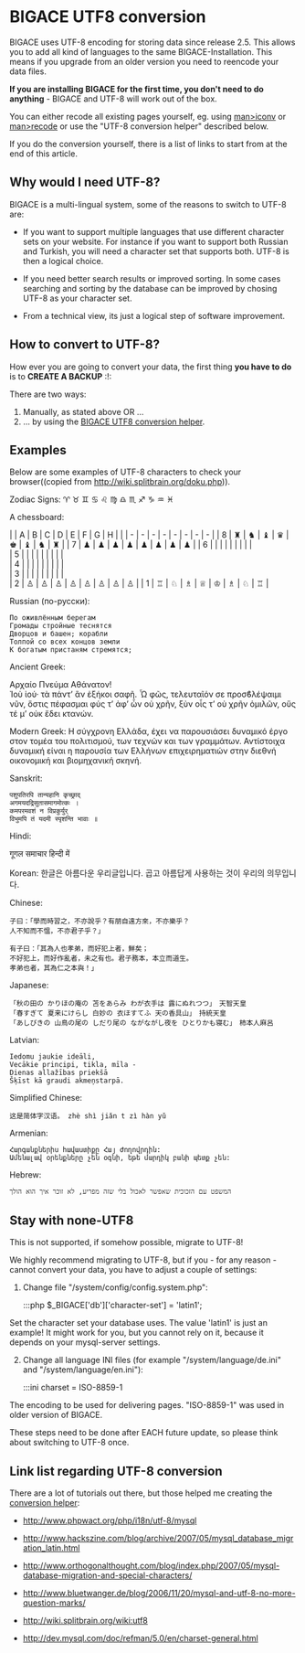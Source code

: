# BIGACE UTF8 conversion

BIGACE uses UTF-8 encoding for storing data since release 2.5. This allows you to add all kind of languages to the same BIGACE-Installation. This means if you upgrade from an older version you need to reencode your data files.

**If you are installing BIGACE for the first time, you don't need to do anything** - BIGACE and UTF-8 will work out of the box.

You can either recode all existing pages yourself, eg. using [man>iconv](man>iconv) or [man>recode](man>recode) or use the "UTF-8 conversion helper" described below.

If you do the conversion yourself, there is a list of links to start from at the end of this article.

## Why would I need UTF-8?

BIGACE is a multi-lingual system, some of the reasons to switch to UTF-8 are:

*  If you want to support multiple languages that use different character sets on your website. For instance if you want to support both Russian and Turkish, you will need a character set that supports both. UTF-8 is then a logical choice.

*  If you need better search results or improved sorting. In some cases searching and sorting by the database can be improved by chosing UTF-8 as your character set.

*  From a technical view, its just a logical step of software improvement.

## How to convert to UTF-8?

How ever you are going to convert your data, the first thing __you have to do__ is to **CREATE A BACKUP** :!:

There are two ways:

 1.  Manually, as stated above OR ...
 2.  ... by using the [BIGACE UTF8 conversion helper](administration/utf8-conversion). 

## Examples

Below are some examples of UTF-8 characters to check your browser((copied from http://wiki.splitbrain.org/doku.php)).

Zodiac Signs: ♈ ♉ ♊ ♋ ♌ ♍ ♎ ♏ ♐ ♑ ♒ ♓

A chessboard:

 |                                                     | A | B | C | D | E | F | G | H | 
 |                                                     | - | - | - | - | - | - | - | - | 
 | 8 | ♜ | ♞ | ♝ | ♛ | ♚ | ♝ | ♞ | ♜ |
 | 7 | ♟ | ♟ | ♟ | ♟ | ♟ | ♟ | ♟ | ♟ |
 | 6 |   |    |   |   |    |   |    |   |             
 | 5 |   |    |   |   |    |   |    |   |             
 | 4 |   |    |   |   |    |   |    |   |             
 | 3 |   |    |   |   |    |   |    |   |             
 | 2 | ♙ | ♙ | ♙ | ♙ | ♙ | ♙ | ♙ | ♙ |
 | 1 | ♖ | ♘ | ♗ | ♕ | ♔ | ♗ | ♘ | ♖ |

Russian (по-русски):

    По оживлённым берегам
    Громады стройные теснятся
    Дворцов и башен; корабли
    Толпой со всех концов земли
    К богатым пристаням стремятся;

Ancient Greek:

Αρχαίο Πνεύμα Αθάνατον!  
Ἰοὺ ἰού· τὰ πάντʼ ἂν ἐξήκοι σαφῆ.
    Ὦ φῶς, τελευταῖόν σε προσϐλέψαιμι νῦν,
    ὅστις πέφασμαι φύς τʼ ἀφʼ ὧν οὐ χρῆν, ξὺν οἷς τʼ
    οὐ χρῆν ὁμιλῶν, οὕς τέ μʼ οὐκ ἔδει κτανών.

Modern Greek:
    Η σύγχρονη Ελλάδα, έχει να παρουσιάσει δυναμικό
    έργο στον τομέα του πολιτισμού, των τεχνών και
    των γραμμάτων. Αντίστοιχα δυναμική είναι η παρουσία
    των Ελλήνων επιχειρηματιών στην διεθνή οικονομική
    και βιομηχανική σκηνή.

Sanskrit:

    पशुपतिरपि तान्यहानि कृच्छ्राद्
    अगमयदद्रिसुतासमागमोत्कः । 
    कमपरमवशं न विप्रकुर्युर्
    विभुमपि तं यदमी स्पृशन्ति भावाः ॥

Hindi:

गूगल समाचार हिन्दी में 

Korean:
    한글은 아름다운 우리글입니다.
    곱고 아름답게 사용하는 것이 우리의 의무입니다.

Chinese:

    子曰：「學而時習之，不亦說乎？有朋自遠方來，不亦樂乎？
    人不知而不慍，不亦君子乎？」
    
    有子曰：「其為人也孝弟，而好犯上者，鮮矣；
    不好犯上，而好作亂者，未之有也。君子務本，本立而道生。
    孝弟也者，其為仁之本與！」

Japanese:

    「秋の田の かりほの庵の 苫をあらみ わが衣手は 露にぬれつつ」　天智天皇
    「春すぎて 夏来にけらし 白妙の 衣ほすてふ 天の香具山」　持統天皇
    「あしびきの 山鳥の尾の しだり尾の ながながし夜を ひとりかも寝む」　柿本人麻呂 

Latvian:
    
    Iedomu jaukie ideāli,
    Vecākie principi, tikla, mīla - 
    Dienas allažības priekšā
    Šķīst kā graudi akmeņstarpā.

Simplified Chinese:

    这是简体字汉语。 zhè shì jiǎn t zì hàn yǔ 

Armenian:

    Հարգանքներիս հավաստիքը Հայ Ժողովրդին:
    Ամենալավ օրենքները չեն օգնի, եթե մարդիկ բանի պետք չեն:

Hebrew:

    המשפט עם הזכוכית שאפשר לאכול בלי שזה מפריע, לא זוכר איך הוא הולך

## Stay with none-UTF8

This is not supported, if somehow possible, migrate to UTF-8!

We highly recommend migrating to UTF-8, but if you - for any reason - cannot convert your data, you have to adjust a couple of settings:

1. Change file "/system/config/config.system.php":

	:::php
	$_BIGACE['db']['character-set'] = 'latin1';


Set the character set your database uses.
The value 'latin1' is just an example! It might work for you, but you cannot rely on it, because it depends on your mysql-server settings.

2. Change all language INI files (for example "/system/language/de.ini" and "/system/language/en.ini"):

	:::ini
	charset = ISO-8859-1


The encoding to be used for delivering pages. "ISO-8859-1" was used in older version of BIGACE.

These steps need to be done after EACH future update, so please think about switching to UTF-8 once.

## Link list regarding UTF-8 conversion

There are a lot of tutorials out there, but those helped me creating the [conversion helper](administration/utf8-conversion):


*  http://www.phpwact.org/php/i18n/utf-8/mysql

*  http://www.hackszine.com/blog/archive/2007/05/mysql_database_migration_latin.html

*  http://www.orthogonalthought.com/blog/index.php/2007/05/mysql-database-migration-and-special-characters/

*  http://www.bluetwanger.de/blog/2006/11/20/mysql-and-utf-8-no-more-question-marks/

*  http://wiki.splitbrain.org/wiki:utf8

*  http://dev.mysql.com/doc/refman/5.0/en/charset-general.html

